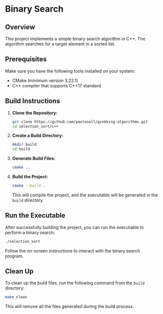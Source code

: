 # Binary Search 

## Overview

This project implements a simple binary search algorithm in C++. The algorithm searches for a target element in a sorted list.

## Prerequisites

Make sure you have the following tools installed on your system:

- CMake (minimum version 3.22.1)
- C++ compiler that supports C++17 standard

## Build Instructions

1. **Clone the Repository:**

   ```bash
   git clone https://github.com/paulosell/grokking-algorithms.git
   cd selection_sort/c++
   ```

2. **Create a Build Directory:**

   ```bash
   mkdir build
   cd build
   ```

3. **Generate Build Files:**

   ```bash
   cmake ..
   ```

4. **Build the Project:**

   ```bash
   cmake --build .
   ```

   This will compile the project, and the executable will be generated in the `build` directory.

## Run the Executable

After successfully building the project, you can run the executable to perform a binary search:

```bash
./selection_sort
```

Follow the on-screen instructions to interact with the binary search program.

## Clean Up

To clean up the build files, run the following command from the `build` directory:

```bash
make clean
```

This will remove all the files generated during the build process.


